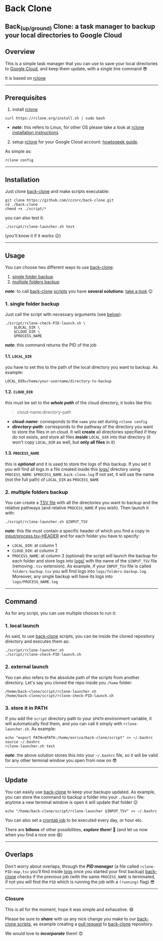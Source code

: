 # Back Clone

Back<sub>(up/ground)</sub> Clone: a task manager to backup your local directories to Google Cloud
---
## Overview
This is a simple task manager that you can use to save your local directories to [Google Cloud](https://cloud.google.com/), and keep them update, with a single line command :sunglasses:

It is based on [rclone](https://rclone.org/drive/)


---
## Prerequisites

1. install [rclone](https://rclone.org/drive/)
```
curl https://rclone.org/install.sh | sudo bash
```
- ***note***: this refers to Linux, for other OS please take a look at [rclone installation instructions](https://rclone.org/install/)

2. setup [rclone](https://rclone.org/drive/) for your Google Cloud account: [howtogeek guide](https://www.howtogeek.com/451262/how-to-use-rclone-to-back-up-to-google-drive-on-linux).

As simple as:
```
rclone config
```
---
## Installation

Just clone [back-clone](https://github.com/cccnrc/back-clone) and make scripts executable:
```
git clone https://github.com/cccnrc/back-clone.git
cd ./back-clone
chmod +x ./script/*
```
you can also test it:
```
./script/rclone-launcher.sh test
```
(you'll know it if it works :wink:)

---
## Usage
You can choose two different ways to use [back-clone](https://github.com/cccnrc/back-clone):
1. [single folder backup](https://github.com/cccnrc/back-clone#1-single-folder-backup)
2. [multiple folders backup](https://github.com/cccnrc/back-clone#2-multiple-folders-backup)

***note***: to call [back-clone](https://github.com/cccnrc/back-clone) [scripts](script) you have **several solutions**: [take a look](https://github.com/cccnrc/back-clone#command) :wink:

### 1. single folder backup
Just call the script with necessary arguments (see [below](https://github.com/cccnrc/back-clone#11-local_dir)):
```
./script/rclone-check-PID-launch.sh \
    $LOCAL_DIR \
    $CLOUD_DIR \
    $PROCESS_NAME
```
***note***: this command returns the PID of the job

#### 1.1. `LOCAL_DIR`
you have to set this to the path of the local directory you want to backup. As example:
```
LOCAL_DIR=/home/your-username/directory-to-backup
```
#### 1.2. `CLOUD_DIR`
this must be set to the ***whole path*** of the cloud directory, it looks like this:
> cloud-name:directory-path

- ***cloud-name***: corresponds to the `name` you set during `rclone config`
- ***directory-path***: corresponds to the pathway of the directory you want to store the files in on cloud. It will **create** all directories specified if they do not exists, and store all files ***inside*** `LOCAL_DIR` into that directory (it won't copy `LOCAL_DIR` as well, but **only all files** in it)

#### 1.3. `PROCESS_NAME`
this is ***optional*** and it is used to store the logs of this backup. If you set it you will find all logs in a file created inside this [logs/](logs) directory using `PROCESS_NAME`: `$PROCESS_NAME.back-clone.log`
If not set, it will use the name (not the full path) of `LOCAL_DIR` as `PROCESS_NAME`


### 2. multiple folders backup
You can create a [TSV file](https://en.wikipedia.org/wiki/Tab-separated_values) with all the directories you want to backup and the relative pathways (and relative `PROCESS_NAME` if you wish). Then launch it with:
```
./script/rclone-launcher.sh $INPUT_TSV
```
***note***: this file must contain a specific header of which you find a copy in [input/process.tsv-HEADER](input/process.tsv-HEADER) and for each folder you have to specify:
- `LOCAL_DIR`: at column 1
- `CLOUD_DIR`: at column 2
- `PROCESS_NAME`: at column 3 (optional)
the script will launch the backup for each folder and store logs into [logs/](logs) with the name of the `$INPUT_TSV` file (removing `.tsv` extension). As example, if your `INPUT_TSV` file is called `folders-backup.tsv` you will find logs into `logs/folders-backup.log`. Moreover, any single backup will have its logs into `logs/PROCESS_NAME.log`

---
## Command
As for any script, you can use multiple choices to run it:

### 1. local launch
As said, to use [back-clone](https://github.com/cccnrc/back-clone) scripts, you can be inside the cloned repository directory and executes them as:
```
./script/rclone-launcher.sh
./script/rclone-check-PID-launch.sh
```

### 2. external launch
You can also refers to the absolute path of the scripts from another directory. Let's say you cloned the repo inside you `/home` folder:
```
/home/back-clone/script/rclone-launcher.sh
/home/back-clone/script/rclone-check-PID-launch.sh
```

### 3. store it in PATH
If you add the `script` directory path to your `$PATH` environment variable, it will automatically find them, and you can call it simply with `rclone-launcher.sh`. As example:
```
echo "export PATH=$PATH:/home/enrico/back-clone/script" >> ~/.bashrc
source ~/.bashrc
rclone-launcher.sh test
```
***note***: the above solution stores this into your `~/.bashrc` file, so it will be valid for any other terminal window you open from now on :sunglasses:

---
## Update
You can easily use [back-clone](https://github.com/cccnrc/back-clone) to keep your backups updated. As example, you can store the command to backup a folder into your `./bashrc` file: anytime a new terminal window is open it will update that folder :wink:
```
echo "/home/back-clone/script/rclone-launcher $INPUT_TSV" >> ~/.bashrc
```
You can also set a [crontab job](https://www.cyberciti.biz/faq/how-do-i-add-jobs-to-cron-under-linux-or-unix-oses/) to be executed every day, or hour etc.

There are **bilions** of other possibilities, ***explore them***! :rocket: (and let us now when you find a nice one :smile:)

---
## Overlaps
Don't worry about overlaps, through the ***PID manager*** (a file called `rclone-PID-map.tsv` you'll find inside [logs](logs) once you started your first backup) [back-clone](https://github.com/cccnrc/back-clone) checks if the previous job (with the same `PROCESS_NAME` is terminated, if not you will find the `PID` which is running the job with a `(running)` flag) :sunglasses:

---
### Closure
This is all for the moment, hope it was simple and exhaustive. :smile:

Please be sure to ***share*** with us any nice change you make to our [back-clone scripts](script), as example creating a [pull request](https://opensource.com/article/19/7/create-pull-request-github) to [back-clone](https://github.com/cccnrc/back-clone) repository.

We would love to ***incorporate*** them! :heart_eyes:
